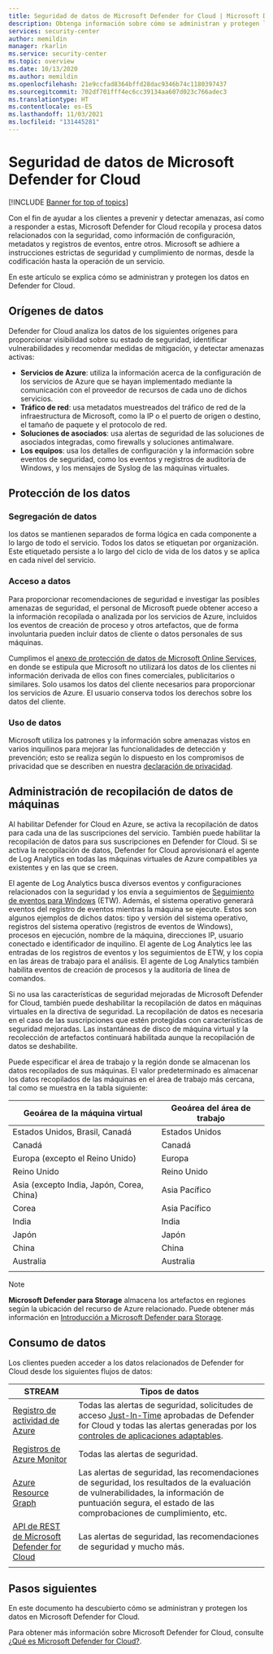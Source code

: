 ```yaml
---
title: Seguridad de datos de Microsoft Defender for Cloud | Microsoft Docs
description: Obtenga información sobre cómo se administran y protegen los datos en Microsoft Defender for Cloud.
services: security-center
author: memildin
manager: rkarlin
ms.service: security-center
ms.topic: overview
ms.date: 10/13/2020
ms.author: memildin
ms.openlocfilehash: 21e9ccfad8364bffd28dac9346b74c1180397437
ms.sourcegitcommit: 702df701fff4ec6cc39134aa607d023c766adec3
ms.translationtype: HT
ms.contentlocale: es-ES
ms.lasthandoff: 11/03/2021
ms.locfileid: "131445281"
---
```

# <a name="microsoft-defender-for-cloud-data-security"></a>Seguridad de datos de Microsoft Defender for Cloud

[!INCLUDE [Banner for top of topics](./includes/banner.md)]

Con el fin de ayudar a los clientes a prevenir y detectar amenazas, así como a responder a estas, Microsoft Defender for Cloud recopila y procesa datos relacionados con la seguridad, como información de configuración, metadatos y registros de eventos, entre otros. Microsoft se adhiere a instrucciones estrictas de seguridad y cumplimiento de normas, desde la codificación hasta la operación de un servicio.

En este artículo se explica cómo se administran y protegen los datos en Defender for Cloud.

## <a name="data-sources"></a>Orígenes de datos
Defender for Cloud analiza los datos de los siguientes orígenes para proporcionar visibilidad sobre su estado de seguridad, identificar vulnerabilidades y recomendar medidas de mitigación, y detectar amenazas activas:

- **Servicios de Azure**: utiliza la información acerca de la configuración de los servicios de Azure que se hayan implementado mediante la comunicación con el proveedor de recursos de cada uno de dichos servicios.
- **Tráfico de red**: usa metadatos muestreados del tráfico de red de la infraestructura de Microsoft, como la IP o el puerto de origen o destino, el tamaño de paquete y el protocolo de red.
- **Soluciones de asociados**: usa alertas de seguridad de las soluciones de asociados integradas, como firewalls y soluciones antimalware.
- **Los equipos**: usa los detalles de configuración y la información sobre eventos de seguridad, como los eventos y registros de auditoría de Windows, y los mensajes de Syslog de las máquinas virtuales.

## <a name="data-protection"></a>Protección de los datos

### <a name="data-segregation"></a>Segregación de datos
los datos se mantienen separados de forma lógica en cada componente a lo largo de todo el servicio. Todos los datos se etiquetan por organización. Este etiquetado persiste a lo largo del ciclo de vida de los datos y se aplica en cada nivel del servicio.

### <a name="data-access"></a>Acceso a datos
Para proporcionar recomendaciones de seguridad e investigar las posibles amenazas de seguridad, el personal de Microsoft puede obtener acceso a la información recopilada o analizada por los servicios de Azure, incluidos los eventos de creación de proceso y otros artefactos, que de forma involuntaria pueden incluir datos de cliente o datos personales de sus máquinas. 

Cumplimos el [anexo de protección de datos de Microsoft Online Services](https://www.microsoftvolumelicensing.com/Downloader.aspx?DocumentId=17880), en donde se estipula que Microsoft no utilizará los datos de los clientes ni información derivada de ellos con fines comerciales, publicitarios o similares. Solo usamos los datos del cliente necesarios para proporcionar los servicios de Azure. El usuario conserva todos los derechos sobre los datos del cliente.

### <a name="data-use"></a>Uso de datos
Microsoft utiliza los patrones y la información sobre amenazas vistos en varios inquilinos para mejorar las funcionalidades de detección y prevención; esto se realiza según lo dispuesto en los compromisos de privacidad que se describen en nuestra [declaración de privacidad](https://privacy.microsoft.com/privacystatement).

## <a name="manage-data-collection-from-machines"></a>Administración de recopilación de datos de máquinas
Al habilitar Defender for Cloud en Azure, se activa la recopilación de datos para cada una de las suscripciones del servicio. También puede habilitar la recopilación de datos para sus suscripciones en Defender for Cloud. Si se activa la recopilación de datos, Defender for Cloud aprovisionará el agente de Log Analytics en todas las máquinas virtuales de Azure compatibles ya existentes y en las que se creen.

El agente de Log Analytics busca diversos eventos y configuraciones relacionados con la seguridad y los envía a seguimientos de [Seguimiento de eventos para Windows](/windows/win32/etw/event-tracing-portal) (ETW). Además, el sistema operativo generará eventos del registro de eventos mientras la máquina se ejecute. Estos son algunos ejemplos de dichos datos: tipo y versión del sistema operativo, registros del sistema operativo (registros de eventos de Windows), procesos en ejecución, nombre de la máquina, direcciones IP, usuario conectado e identificador de inquilino. El agente de Log Analytics lee las entradas de los registros de eventos y los seguimientos de ETW, y los copia en las áreas de trabajo para el análisis. El agente de Log Analytics también habilita eventos de creación de procesos y la auditoría de línea de comandos.

Si no usa las características de seguridad mejoradas de Microsoft Defender for Cloud, también puede deshabilitar la recopilación de datos en máquinas virtuales en la directiva de seguridad. La recopilación de datos es necesaria en el caso de las suscripciones que estén protegidas con características de seguridad mejoradas. Las instantáneas de disco de máquina virtual y la recolección de artefactos continuará habilitada aunque la recopilación de datos se deshabilite.

Puede especificar el área de trabajo y la región donde se almacenan los datos recopilados de sus máquinas. El valor predeterminado es almacenar los datos recopilados de las máquinas en el área de trabajo más cercana, tal como se muestra en la tabla siguiente:

| Geoárea de la máquina virtual                                      | Geoárea del área de trabajo  |
|---------------------------------------------|----------------|
| Estados Unidos, Brasil, Canadá         | Estados Unidos  |
| Canadá                                      | Canadá         |
| Europa (excepto el Reino Unido)           | Europa         |
| Reino Unido                              | Reino Unido |
| Asia (excepto India, Japón, Corea, China) | Asia Pacífico   |
| Corea                                       | Asia Pacífico   |
| India                                       | India          |
| Japón                                       | Japón          |
| China                                       | China          |
| Australia                                   | Australia      |
|                                             |                |

> [!NOTE]
> **Microsoft Defender para Storage** almacena los artefactos en regiones según la ubicación del recurso de Azure relacionado. Puede obtener más información en [Introducción a Microsoft Defender para Storage](defender-for-storage-introduction.md).


## <a name="data-consumption"></a>Consumo de datos
Los clientes pueden acceder a los datos relacionados de Defender for Cloud desde los siguientes flujos de datos:

| STREAM                                                                                | Tipos de datos                                                                                                                                                                                                          |
|---------------------------------------------------------------------------------------|---------------------------------------------------------------------------------------------------------------------------------------------------------------------------------------------------------------------|
| [Registro de actividad de Azure](../azure-monitor/essentials/activity-log.md)                       | Todas las alertas de seguridad, solicitudes de acceso [Just-In-Time](just-in-time-access-usage.md) aprobadas de Defender for Cloud y todas las alertas generadas por los [controles de aplicaciones adaptables](adaptive-application-controls.md).|
| [Registros de Azure Monitor](../azure-monitor/data-platform.md)                      | Todas las alertas de seguridad.                                                                                                                                                                                                |
| [Azure Resource Graph](../governance/resource-graph/overview.md)                      | Las alertas de seguridad, las recomendaciones de seguridad, los resultados de la evaluación de vulnerabilidades, la información de puntuación segura, el estado de las comprobaciones de cumplimiento, etc.                                                                       |
| [API de REST de Microsoft Defender for Cloud](/rest/api/securitycenter/) | Las alertas de seguridad, las recomendaciones de seguridad y mucho más.                                                                                                                                                                |
|                                                                                       |                                                                                                                                                                                                                     |

## <a name="next-steps"></a>Pasos siguientes

En este documento ha descubierto cómo se administran y protegen los datos en Microsoft Defender for Cloud. 

Para obtener más información sobre Microsoft Defender for Cloud, consulte [¿Qué es Microsoft Defender for Cloud?](defender-for-cloud-introduction.md).
